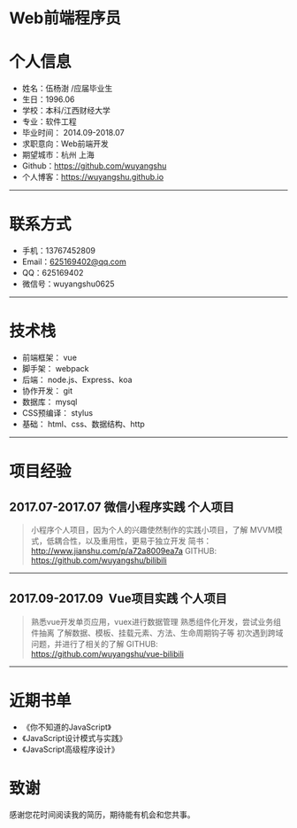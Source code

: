 # Web前端程序员


# 个人信息

 - 姓名：伍杨澍 /应届毕业生
 - 生日：1996.06
 - 学校：本科/江西财经大学
 - 专业：软件工程
 - 毕业时间： 2014.09-2018.07 
 -  求职意向：Web前端开发       
 - 期望城市：杭州   上海
 - Github：https://github.com/wuyangshu
 - 个人博客：https://wuyangshu.github.io

---

# 联系方式

- 手机：13767452809
- Email：625169402@qq.com
- QQ：625169402
- 微信号：wuyangshu0625

---
# 技术栈

- 前端框架： vue
- 脚手架： webpack
- 后端： node.js、Express、koa
- 协作开发： git
- 数据库： mysql 
- CSS预编译： stylus
- 基础： html、css、数据结构、http

---
  # 项目经验
   
## 2017.07-2017.07   微信小程序实践   个人项目
>小程序个人项目，因为个人的兴趣使然制作的实践小项目，了解
>MVVM模式，低耦合性，以及重用性，更易于独立开发
>简书：http://www.jianshu.com/p/a72a8009ea7a
>GITHUB: https://github.com/wuyangshu/bilibili

---

## 2017.09-2017.09      Vue项目实践  个人项目
>熟悉vue开发单页应用，vuex进行数据管理
>熟悉组件化开发，尝试业务组件抽离
>了解数据、模板、挂载元素、方法、生命周期钩子等
>初次遇到跨域问题，并进行了相关的了解
>GITHUB: https://github.com/wuyangshu/vue-bilibili
   
   ---
   
  # 近期书单
- 《你不知道的JavaScript》   
- 《JavaScript设计模式与实践》 
- 《JavaScript高级程序设计》
   
   
# 致谢
感谢您花时间阅读我的简历，期待能有机会和您共事。
      
